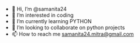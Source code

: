 - 👋 Hi, I’m @samanita24
- 👀 I’m interested in coding
- 🌱 I’m currently learning PYTHON
- 💞️ I’m looking to collaborate on python projects
- 📫 How to reach me samanita24.mitra@gmail.com

<!---
samanita24/samanita24 is a ✨ special ✨ repository because its `README.md` (this file) appears on your GitHub profile.
You can click the Preview link to take a look at your changes.
--->
